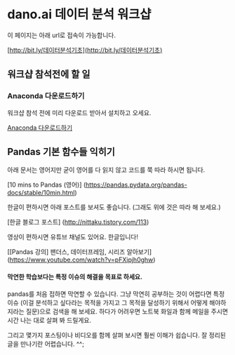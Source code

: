 # dano.ai 데이터 분석 워크샵

이 페이지는 아래 url로 접속이 가능합니다.

[http://bit.ly/데이터분석기초](http://bit.ly/데이터분석기초)

## 워크샵 참석전에 할 일
### Anaconda 다운로드하기
워크샵 참석 전에 미리 다운로드 받아서 설치하고 오세요.

[Anaconda 다운로드하기](https://www.anaconda.com/download/)


## Pandas 기본 함수들 익히기
아래 문서는 영어지만 굳이 영어를 다 읽지 않고 코드를 쭉 따라 하시면 됩니다. 

[10 mins to Pandas (영어)] (https://pandas.pydata.org/pandas-docs/stable/10min.html)

한글이 편하시면 아래 포스트를 보셔도 좋습니다. (그래도 위에 것은 따라 해 보세요.)

[한글 블로그 포스트] (http://nittaku.tistory.com/113)

영상이 편하시면 유튜브 채널도 있어요. 한글입니다!

[[Pandas 강의] 팬더스, 데이터프레임, 시리즈 알아보기] (https://www.youtube.com/watch?v=pFXipjh0ghw)

#### 막연한 학습보다는 특정 이슈의 해결을 목표로 하세요.
pandas를 처음 접하면 막연할 수 있습니다. 그냥 막연히 공부하는 것이 어렵다면 특정 이슈 (이걸 분석하고 싶다라는 목적을 가지고 그 목적을 달성하기 위해서 어떻게 해야하지라는 질문)으로 검색을 해 보세요. 하다가 어려우면 노트북 화일과 함께 메일을 주시면 시간 나는 대로 살펴 봐 드릴게요.

그리고 몇가지 포스팅이나 비디오를 함께 살펴 보시면 훨씬 이해가 쉽습니다. 잘 정리된 글을 만나기란 어렵습니다. ^^;
